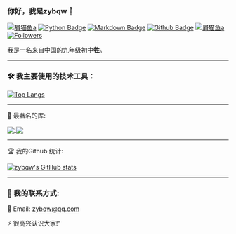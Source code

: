 ### 你好，我是zybqw 👋

[![屑猫鱼a](https://img.shields.io/badge/屑猫鱼a-66ccff)](https://github.com/zybqw/) 
[![Python Badge](https://img.shields.io/badge/-Python-66ccff?style=flat&logo=Python&logoColor=white)](https://github.com/zybqw/)
[![Markdown Badge](https://img.shields.io/badge/-Markdown-66ccff?style=flat&logo=Markdown&logoColor=white)](https://github.com/zybqw/)
[![Github Badge](https://img.shields.io/badge/-Github%20-66ccff?style=flat&logo=Github&logoColor=white)](https://github.com/zybqw/)
[![屑猫鱼a](https://img.shields.io/badge/屑猫鱼a-66ccff?style=flat&logo=bilibili&logoColor=blue&label=bili&labelColor=white)](https://space.bilibili.com/194038337)
[![Followers](https://bilistats.lonelyion.com/followers?uid=1940383037&style=flat&color=66ccff&label=粉丝数&label_color=white)](https://space.bilibili.com/1940383037)

我是一名来自中国的九年级初中**牲**。

---

### 🛠 我主要使用的技术工具：
[![Top Langs](https://github-readme-stats.vercel.app/api/top-langs/?username=zybqw)](https://github.com/anuraghazra/github-readme-stats)

---

🚀 最著名的库:

<a href="https://github.com/zybqw/CodeMao-AutoCommenter">
  <img align="center" src="https://github-readme-stats.vercel.app/api/pin/?username=zybqw&repo=CodeMao-AutoCommenter&theme=shadow_blue" />
</a>
<a href="https://github.com/zybqw/Chat-Mind-AI">
  <img align="center" src="https://github-readme-stats.vercel.app/api/pin/?username=zybqw&repo=Chat-Mind-AI&theme=shadow_blue" />
</a>

---

🏆 我的Github 统计:

[![zybqw's GitHub stats](https://github-readme-stats.vercel.app/api?username=zybqw&show_icons=true&theme=vue)](https://github.com/zybqw)

---

### 💼 我的联系方式:

📧 Email: [zybqw@qq.com](mailto:zybqw@qq.com)

⚡ 很高兴认识大家!"
 
